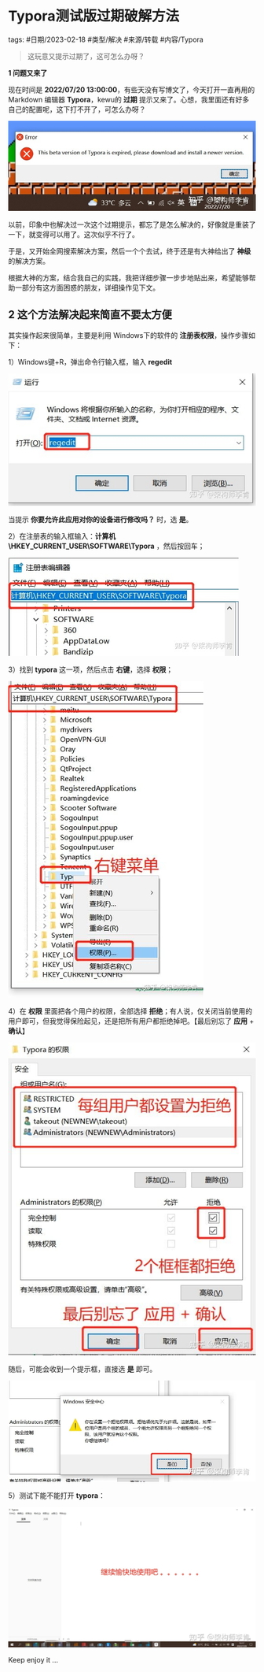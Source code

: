 # Typora测试版过期破解方法



tags: #日期/2023-02-18 #类型/解决 #来源/转载 #内容/Typora 





> 这玩意又提示过期了，这可怎么办呀？

**1 问题又来了**

现在时间是 **2022/07/20 13:00:00**，有些天没有写博文了，今天打开一直再用的 Markdown 编辑器 **Typora**，kewu的 **过期** 提示又来了。心想，我里面还有好多自己的配置呢，这下打不开了，可怎么办呀？



![img](./Typora测试版过期破解方法.assets/v2-26b4f5efe92991345a1d5fda9fcafc9d_1440w-20230218231110834.jpg)



以前，印象中也解决过一次这个过期提示，都忘了是怎么解决的，好像就是重装了一下，就变得可以用了。这次似乎不行了。

于是，又开始全网搜索解决方案，然后一个个去试，终于还是有大神给出了 **神级** 的解决方案。

根据大神的方案，结合我自己的实践，我把详细步骤一步步地贴出来，希望能够帮助一部分有这方面困惑的朋友，详细操作见下文。

## **2 这个方法解决起来简直不要太方便**

其实操作起来很简单，主要是利用 Windows下的软件的 **注册表权限**，操作步骤如下：

1）Windows键+R，弹出命令行输入框，输入 **regedit**



![img](./Typora测试版过期破解方法.assets/v2-b0702d729538ff46c45e8b76b95f2c35_1440w-20230218231110829.jpg)



当提示 **你要允许此应用对你的设备进行修改吗？** 时，选 **是**。

2）在注册表的输入框输入：**计算机\HKEY_CURRENT_USER\SOFTWARE\Typora** ，然后按回车；



![img](./Typora测试版过期破解方法.assets/v2-27164b0642d9fe57f3e231c7d315551c_1440w-20230218231110797.jpg)



3）找到 **typora** 这一项，然后点击 **右键**，选择 **权限**；



![img](./Typora测试版过期破解方法.assets/v2-32f005c557d4e07db82260b52805fe9e_1440w-20230218231110847.jpg)



4）在 **权限** 里面把各个用户的权限，全部选择 **拒绝**；有人说，仅关闭当前使用的用户即可，但我觉得保险起见，还是把所有用户都拒绝掉吧。【最后别忘了 **应用** + **确认**】



![img](./Typora测试版过期破解方法.assets/v2-0ec6a730838687596b292c0850d61bce_1440w-20230218231110859.jpg)



随后，可能会收到一个提示框，直接选 **是** 即可。



![img](./Typora测试版过期破解方法.assets/v2-454a3386ab487643a96dd821219fb3d9_1440w-20230218231110827.webp)



5）测试下能不能打开 **typora**：



![img](./Typora测试版过期破解方法.assets/v2-6d070d5ccc64ee7ad0550322d818ec65_1440w-20230218231110826.webp)



Keep enjoy it ...
